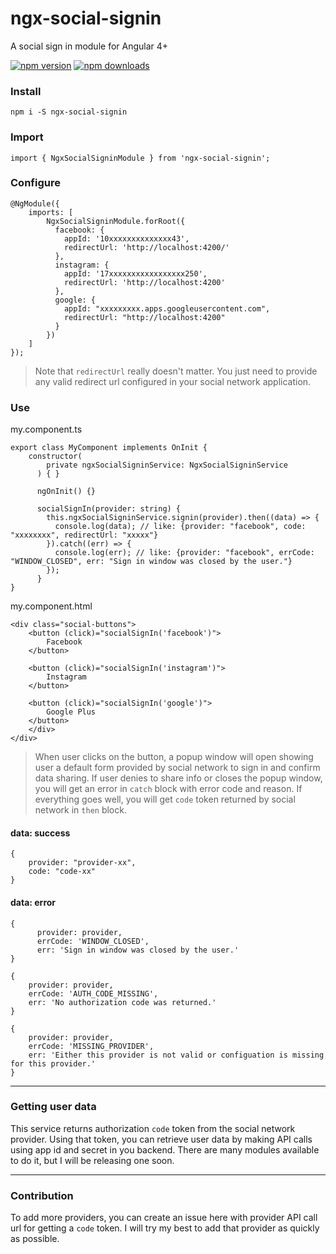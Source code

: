 # ngx-social-signin
A social sign in module for Angular 4+

[![npm version](https://badge.fury.io/js/ngx-social-signin.svg)](https://badge.fury.io/js/ngx-social-signin)
[![npm downloads](https://img.shields.io/npm/dt/ngx-social-signin.svg)](https://badge.fury.io/js/ngx-social-signin)


### Install
```
npm i -S ngx-social-signin
```


### Import
```
import { NgxSocialSigninModule } from 'ngx-social-signin';
```


### Configure
```
@NgModule({
	imports: [
		NgxSocialSigninModule.forRoot({
	      facebook: {
	        appId: '10xxxxxxxxxxxxxx43',
	        redirectUrl: 'http://localhost:4200/'
	      },
	      instagram: {
	        appId: '17xxxxxxxxxxxxxxxxx250',
	        redirectUrl: 'http://localhost:4200'
	      },
	      google: {
	        appId: "xxxxxxxxx.apps.googleusercontent.com",
	        redirectUrl: "http://localhost:4200"
	      }
	    })
	]
});
```

> Note that `redirectUrl` really doesn't matter. You just need to provide any valid redirect url configured in your social network application. 


### Use
my.component.ts
```
export class MyComponent implements OnInit {
	constructor(
	    private ngxSocialSigninService: NgxSocialSigninService
	  ) { }

	  ngOnInit() {}

	  socialSignIn(provider: string) {
	    this.ngxSocialSigninService.signin(provider).then((data) => {
	      console.log(data); // like: {provider: "facebook", code: "xxxxxxxx", redirectUrl: "xxxxx"}
	    }).catch((err) => {
	      console.log(err); // like: {provider: "facebook", errCode: "WINDOW_CLOSED", err: "Sign in window was closed by the user."}
	    });
	  }
}
```

my.component.html
```
<div class="social-buttons">
	<button (click)="socialSignIn('facebook')">
		Facebook
	</button>

	<button (click)="socialSignIn('instagram')">
		Instagram
	</button>

	<button (click)="socialSignIn('google')">
		Google Plus
	</button>
	</div>
</div>
```

> When user clicks on the button, a popup window will open showing user a default form provided by social network to sign in and confirm data sharing. If user denies to share info or closes the popup window, you will get an error in `catch` block with error code and reason. If everything goes well, you will get `code` token returned by social network in `then` block.

#### data: success
```
{
	provider: "provider-xx", 
	code: "code-xx"
}
```

#### data: error
```
{
	  provider: provider,
	  errCode: 'WINDOW_CLOSED',
	  err: 'Sign in window was closed by the user.'
}
```

```
{
	provider: provider,
	errCode: 'AUTH_CODE_MISSING',
	err: 'No authorization code was returned.'
}
```

```
{
	provider: provider,
	errCode: 'MISSING_PROVIDER',
	err: 'Either this provider is not valid or configuation is missing for this provider.'
}
```

---

### Getting user data
This service returns authorization `code` token from the social network provider. Using that token, you can retrieve user data by making API calls using app id and secret in you backend. There are many modules available to do it, but I will be releasing one soon. 

---

### Contribution
To add more providers, you can create an issue here with provider API call url for getting a `code` token. I will try my best to add that provider as quickly as possible.
